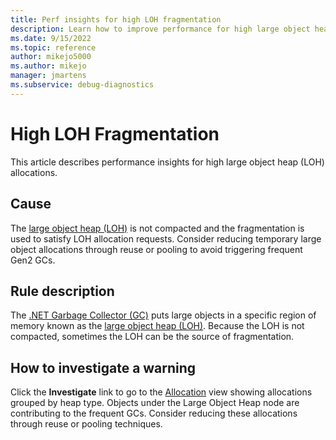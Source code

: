 ```yaml
---
title: Perf insights for high LOH fragmentation
description: Learn how to improve performance for high large object heap (LOH) fragmentation
ms.date: 9/15/2022
ms.topic: reference
author: mikejo5000
ms.author: mikejo
manager: jmartens
ms.subservice: debug-diagnostics
---
```


# High LOH Fragmentation

This article describes performance insights for high large object heap (LOH) allocations.

## Cause

The [large object heap (LOH)](/dotnet/standard/garbage-collection/large-object-heap) is not compacted and the fragmentation is used to satisfy LOH allocation requests. Consider reducing temporary large object allocations through reuse or pooling to avoid triggering frequent Gen2 GCs.

## Rule description

The [.NET Garbage Collector (GC)](/dotnet/standard/garbage-collection/) puts large objects in a specific region of memory known as the [large object heap (LOH)](/dotnet/standard/garbage-collection/large-object-heap). Because the LOH is not compacted, sometimes the LOH can be the source of fragmentation.

## How to investigate a warning

Click the **Investigate** link to go to the [Allocation](../profiling/dotnet-alloc-tool.md#allocation) view showing allocations grouped by heap type. Objects under the Large Object Heap node are contributing to the frequent GCs. Consider reducing these allocations through reuse or pooling techniques.
